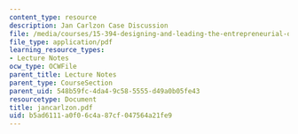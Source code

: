 ```yaml
---
content_type: resource
description: Jan Carlzon Case Discussion
file: /media/courses/15-394-designing-and-leading-the-entrepreneurial-organization-spring-2003/b5ad6111a0f06c4a87cf047564a21fe9_jancarlzon.pdf
file_type: application/pdf
learning_resource_types:
- Lecture Notes
ocw_type: OCWFile
parent_title: Lecture Notes
parent_type: CourseSection
parent_uid: 548b59fc-4da4-9c58-5555-d49a0b05fe43
resourcetype: Document
title: jancarlzon.pdf
uid: b5ad6111-a0f0-6c4a-87cf-047564a21fe9
---
```

